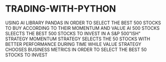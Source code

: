 # TRADING-WITH-PYTHON
USING AI LIBRARY PANDAS IN ORDER TO SELECT THE BEST 500 STOCKS TO BUY ACCORDING TO THEIR MOMENTUM AND VALUE
AI 500 STOCKS SLEECTS THE BEST 500 STOCKS TO INVEST IN A S&P 500"ISH" STRATEGY
MOMENTUM STRATEGY SELECTS THE 50 STOCKS WITH BETTER PERFORMANCE DURING TIME
WHILE VALUE STRATEGY CHOOSES BUSINESS METRICS IN ORDER TO SELECT THE BEST 50 STOCKS TO INVEST
